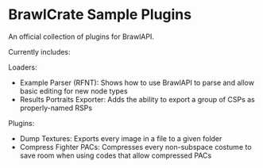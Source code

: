 # BrawlCrate Sample Plugins

An official collection of plugins for BrawlAPI.

Currently includes:

Loaders:
- Example Parser (RFNT): Shows how to use BrawlAPI to parse and allow basic editing for new node types
- Results Portraits Exporter: Adds the ability to export a group of CSPs as properly-named RSPs

Plugins:
- Dump Textures: Exports every image in a file to a given folder
- Compress Fighter PACs: Compresses every non-subspace costume to save room when using codes that allow compressed PACs
